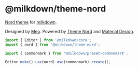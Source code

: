 # @milkdown/theme-nord

[Nord theme](https://www.nordtheme.com/) for [milkdown](https://milkdown.dev/).

Designed by [Meo](https://github.com/Saul-Meo).
Powered by [Theme Nord](https://www.nordtheme.com/) and [Material Design](https://material.io/design).

```typescript
import { Editor } from '@milkdown/core';
import { nord } from '@milkdown/theme-nord';

import { commonmark } from '@milkdown/preset-commonmark';

Editor.make().use(nord).use(commonmark).create();
```
